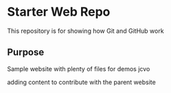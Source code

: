 # Starter Web Repo

This repository is for showing how Git and GitHub work

## Purpose

Sample website with plenty of files for demos jcvo

adding content to contribute with the parent website